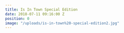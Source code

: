 ```yaml
---
title: Is In Town Special Edition
date: 2018-07-11 09:16:00 Z
position: 0
image: "/uploads/is-in-town%20-special-edition2.jpg"
---
```


